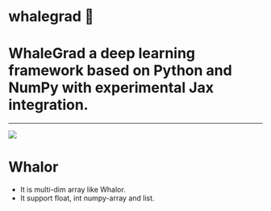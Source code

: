 # whalegrad 🐳
# WhaleGrad a deep learning framework based on Python and NumPy with experimental Jax integration.
----------------------------------------------------------------------------------------------------------------------------------------------------------------------------------------------------------------------------------------------------------------------------------------------------

![](https://github.com/saurabhaloneai/whalegrad/blob/main/images/whalegrad.png)

# Whalor

* It is multi-dim array like  Whalor.
* It support float, int numpy-array and list.


